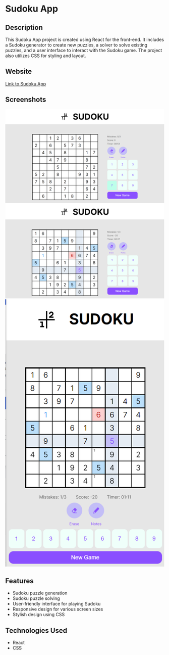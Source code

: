# Sudoku App

## Description
This Sudoku App project is created using React for the front-end. It includes a Sudoku generator to create new puzzles, a solver to solve existing puzzles, and a user interface to interact with the Sudoku game. The project also utilizes CSS for styling and layout.

## Website
[Link to Sudoku App](https://sudokuappzagrebelnio.netlify.app/)

## Screenshots
![starting screen](image.png)
![game on](image-1.png)
![mobile](image-2.png)

## Features
- Sudoku puzzle generation
- Sudoku puzzle solving
- User-friendly interface for playing Sudoku
- Responsive design for various screen sizes
- Stylish design using CSS

## Technologies Used
- React
- CSS